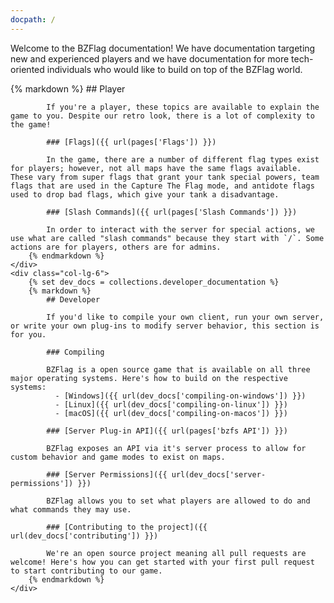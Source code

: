 ```yaml
---
docpath: /
---
```


Welcome to the BZFlag documentation! We have documentation targeting new and experienced players and we have documentation for more tech-oriented individuals who would like to build on top of the BZFlag world.

<div class="row">
    <div class="col-lg-6">
        {% markdown %}
            ## Player

            If you're a player, these topics are available to explain the game to you. Despite our retro look, there is a lot of complexity to the game!

            ### [Flags]({{ url(pages['Flags']) }})

            In the game, there are a number of different flag types exist for players; however, not all maps have the same flags available. These vary from super flags that grant your tank special powers, team flags that are used in the Capture The Flag mode, and antidote flags used to drop bad flags, which give your tank a disadvantage.

            ### [Slash Commands]({{ url(pages['Slash Commands']) }})

            In order to interact with the server for special actions, we use what are called "slash commands" because they start with `/`. Some actions are for players, others are for admins.
        {% endmarkdown %}
    </div>
    <div class="col-lg-6">
        {% set dev_docs = collections.developer_documentation %}
        {% markdown %}
            ## Developer

            If you'd like to compile your own client, run your own server, or write your own plug-ins to modify server behavior, this section is for you.

            ### Compiling

            BZFlag is a open source game that is available on all three major operating systems. Here's how to build on the respective systems:
              - [Windows]({{ url(dev_docs['compiling-on-windows']) }})
              - [Linux]({{ url(dev_docs['compiling-on-linux']) }})
              - [macOS]({{ url(dev_docs['compiling-on-macos']) }})

            ### [Server Plug-in API]({{ url(pages['bzfs API']) }})

            BZFlag exposes an API via it's server process to allow for custom behavior and game modes to exist on maps.

            ### [Server Permissions]({{ url(dev_docs['server-permissions']) }})

            BZFlag allows you to set what players are allowed to do and what commands they may use.

            ### [Contributing to the project]({{ url(dev_docs['contributing']) }})

            We're an open source project meaning all pull requests are welcome! Here's how you can get started with your first pull request to start contributing to our game.
        {% endmarkdown %}
    </div>
</div>

